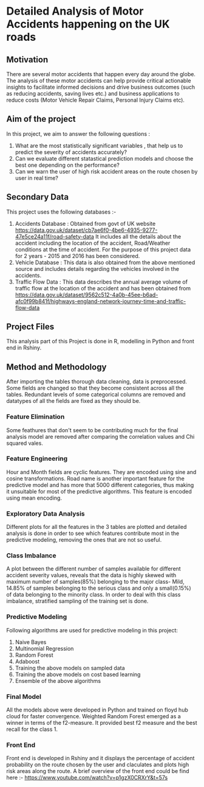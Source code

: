 # Detailed Analysis of Motor Accidents happening on the UK roads
## Motivation
There are several motor accidents that happen every day around the globe. The analysis of these motor accidents can help provide critical actionable insights to facilitate informed decisions and drive business outcomes (such as reducing accidents, saving lives etc.) and business applications to reduce costs (Motor Vehicle Repair Claims, Personal Injury Claims etc).
## Aim of the project 
In this project, we aim to answer the following questions :
1. What are the most statistically significant variables , that help us to predict the severity of accidents accurately?
2. Can we evaluate different statastical prediction models and choose the best one depending on the performance?
3. Can we warn the user of high risk accident areas on the route chosen by user in real time?
## Secondary Data
This project uses the following databases :-
1. Accidents Database : Obtained from govt of UK website https://data.gov.uk/dataset/cb7ae6f0-4be6-4935-9277-47e5ce24a11f/road-safety-data It includes all the details about the accident including the location of the accident, Road/Weather conditions at the time of accident. For the purpose of this project data for 2 years - 2015 and 2016 has been considered.
2. Vehicle Database : This data is also obtained from the above mentioned source and includes details regarding the vehicles involved in the accidents. 
3. Traffic Flow Data : This data describes the annual average volume of traffic flow at the location of the accident and has been obtained from https://data.gov.uk/dataset/9562c512-4a0b-45ee-b6ad-afc0f99b841f/highways-england-network-journey-time-and-traffic-flow-data
## Project Files
This analysis part of this Project is done in R, modelling in Python and front end in Rshiny.
## Method and Methodology
After importing the tables thorough data cleaning, data is preprocessed. Some fields are changed so that they become consistent across all the tables. Redundant levels of some categorical columns are removed and datatypes of all the fields are fixed as they should be.
### Feature Elimination
Some feathures that don't seem to be contributing much for the final analysis model are removed after comparing the correlation values and Chi squared vales.
### Feature Engineering
Hour and Month fields are cyclic features. They are encoded using sine and cosine transformations. Road name is another important feature for the predictive model and has more that 5000 different categories, thus making it unsuitable for most of the predictive algorithms. This feature is encoded using mean encoding.
### Exploratory Data Analysis
Different plots for all the features in the 3 tables are plotted and detailed analysis is done in order to see which features contribute most in the predictive modeling, removing the ones that are not so useful.
### Class Imbalance
A plot between the different number of samples available for different accident severity values, reveals that the data is highly skewed with maximum number of samples(85%) belonging to the major class- Mild, 14.85% of samples belonging to the serious class and only a small(0.15%) of data belonging to the minority class. In order to deal with this class imbalance, stratified sampling of the training set is done.
### Predictive Modeling
Following algorithms are used for predictive modeling in this project:
1. Naive Bayes
2. Multinomial Regression
3. Random Forest
4. Adaboost
5. Training the above models on sampled data
6. Training the above models on cost based learning
7. Ensemble of the above algorithms
### Final Model
All the models above were developed in Python and trained on floyd hub cloud for faster convergence.
Weighted Random Forest emerged as a winner in terms of the f2-measure. It provided best f2 measure and the best recall for the class 1.
### Front End
Front end is developed in Rshiny and it displays the percentage of accident probability on the route chosen by the user and claculates and plots high risk areas along the route.
A brief overview of the front end could be find here :-
https://www.youtube.com/watch?v=p1gzX0CRXrY&t=57s
